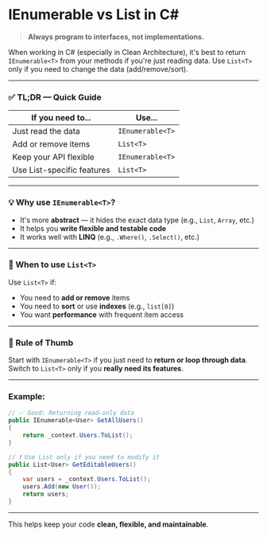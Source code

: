 
# IEnumerable vs List in C#

> **Always program to interfaces, not implementations.**

When working in C# (especially in Clean Architecture), it's best to return `IEnumerable<T>` from your methods if you're just reading data. Use `List<T>` only if you need to change the data (add/remove/sort).

---

### ✅ TL;DR — Quick Guide

| If you need to...          | Use...           |
| -------------------------- | ---------------- |
| Just read the data         | `IEnumerable<T>` |
| Add or remove items        | `List<T>`        |
| Keep your API flexible     | `IEnumerable<T>` |
| Use List-specific features | `List<T>`        |

---

### 💡 Why use `IEnumerable<T>`?

- It's more **abstract** — it hides the exact data type (e.g., `List`, `Array`, etc.)
- It helps you **write flexible and testable code**
- It works well with **LINQ** (e.g., `.Where()`, `.Select()`, etc.)

---

### 🚨 When to use `List<T>`

Use `List<T>` if:

- You need to **add or remove** items
- You need to **sort** or use **indexes** (e.g., `list[0]`)
- You want **performance** with frequent item access

---

### 📌 Rule of Thumb

Start with `IEnumerable<T>` if you just need to **return or loop through data**. Switch to `List<T>` only if you **really need its features**.

---

### Example:

```csharp
// ✅ Good: Returning read-only data
public IEnumerable<User> GetAllUsers()
{
    return _context.Users.ToList();
}

// ❗ Use List only if you need to modify it
public List<User> GetEditableUsers()
{
    var users = _context.Users.ToList();
    users.Add(new User());
    return users;
}
```

---

This helps keep your code **clean, flexible, and maintainable**.


